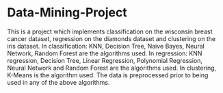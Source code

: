 # Data-Mining-Project
This is a project which implements classification on the wisconsin breast cancer dataset, regression on the diamonds dataset and clustering 
on the iris dataset. In classification: KNN, Decision Tree, Naive Bayes, Neural Network, Random Forest are the algorithms used.
In regression: KNN regression, Decision Tree, Linear Regression, Polynomial Regression, Neural Network and Random Forest are the algorithms used. In clustering, K-Means is the algorithm used. The data is preprocessed prior to being used in any of the above algorithms.
